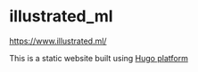 # illustrated_ml
https://www.illustrated.ml/

This is a static website built using [Hugo platform](https://gohugo.io/)

